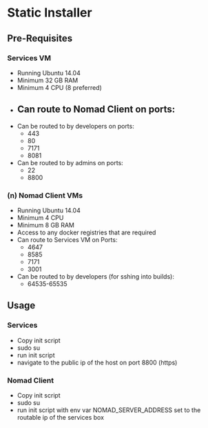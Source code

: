 # Static Installer

## Pre-Requisites

### Services VM

- Running Ubuntu 14.04
- Minimum 32 GB RAM
- Minimum 4 CPU (8 preferred)
- Can route to Nomad Client on ports:
    - 
- Can be routed to by developers on ports:
    - 443
    - 80
    - 7171
    - 8081
- Can be routed to by admins on ports:
    - 22
    - 8800

### (n) Nomad Client VMs

- Running Ubuntu 14.04
- Minimum 4 CPU
- Minimum 8 GB RAM
- Access to any docker registries that are required
- Can route to Services VM on Ports:
    - 4647
    - 8585
    - 7171
    - 3001
- Can be routed to by developers (for sshing into builds):
    - 64535-65535

## Usage

### Services

- Copy init script
- sudo su
- run init script
- navigate to the public ip of the host on port 8800 (https)

### Nomad Client

- Copy init script
- sudo su
- run init script with env var NOMAD_SERVER_ADDRESS set to the routable ip of the services box
